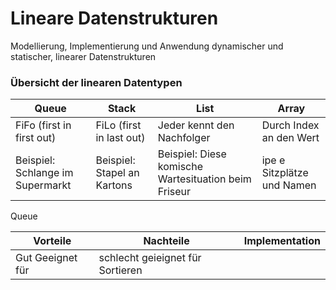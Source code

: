 # Lineare Datenstrukturen

Modellierung, Implementierung und Anwendung dynamischer und statischer, linearer Datenstrukturen

### Übersicht der linearen Datentypen
| Queue | Stack | List |Array |
|--|--|--|--
| FiFo (first in first out) | FiLo (first in last out) | Jeder kennt den Nachfolger | Durch Index an den Wert
| Beispiel: Schlange im Supermarkt | Beispiel: Stapel an Kartons | Beispiel: Diese komische Wartesituation beim Friseur | ipe e Sitzplätze und Namen 

Queue

|Vorteile|Nachteile|Implementation
|-|-|-|
|Gut Geeignet für |schlecht geieignet für Sortieren|
<!--stackedit_data:
eyJoaXN0b3J5IjpbMTMwNjQzNTY3MSwxOTE3MzY5MjgsMTk2Mj
A5ODAxNSwtNzU1NDUzNjcxLDgxMjM1NzQ3NF19
-->